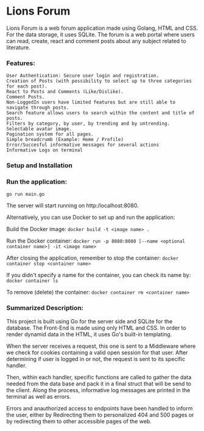 # Lions Forum

Lions Forum is a web forum application made using Golang, HTML and CSS.
For the data storage, it uses SQLite.
The forum is a web portal where users can read, create, react and comment posts about any subject related to literature.

### Features:
	
    User Authentication: Secure user login and registration.
    Creation of Posts (with possibility to select up to three categories for each post).
    React to Posts and Comments (Like/Dislike).
    Comment Posts.
    Non-LoggedIn users have limited features but are still able to navigate through posts.
    Search feature allows users to search within the content and title of posts.
    Filters by category, by user, by trending and by untrending.
    Selectable avatar image.
    Pagination system for all pages.
    Simple breadcrumb (Example: Home / Profile)
    Error/Succesful informative messages for several actions
    Informative Logs on terminal

### Setup and Installation


### Run the application:

    go run main.go

The server will start running on http:/localhost:8080.



Alternatively, you can use Docker to set up and run the application:


Build the Docker image:
`docker build -t <image name> .`

Run the Docker container:
`docker run -p 8080:8080 [--name <optional container name>] -it <image name>`

After closing the application, remember to stop the container:
`docker container stop <container name>`

If you didn't specify a name for the container, you can check its name by:
`docker container ls`

To remove (delete) the container:
`docker container rm <container name>`

### Summarized Description:

This project is built using Go for the server side and SQLite for the database. The Front-End is made using only HTML and CSS. In order to render dynamid data in the HTML, it uses Go's built-in templating.

When the server receives a request, this one is sent to a Middleware where we check for cookies containing a valid open session for that user. After determining if user is logged in or not, the request is sent to its specific handler.

Then, within each handler, specific functions are called to gather the data needed from the data base and pack it in a final struct that will be send to the client. Along the process, informative log messages are printed in the terminal as well as errors.

Errors and anauthorized access to endpoints have been handled to inform the user, either by Redirecting them to personalized 404 and 500 pages or by redirecting them to other accessible pages of the web.
